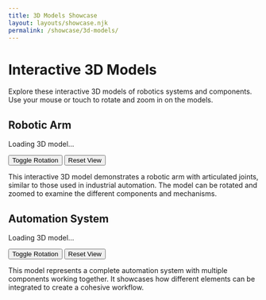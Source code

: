 ```yaml
---
title: 3D Models Showcase
layout: layouts/showcase.njk
permalink: /showcase/3d-models/
---
```


<div class="showcase-header">
  <h1>Interactive 3D Models</h1>
  <p>Explore these interactive 3D models of robotics systems and components. Use your mouse or touch to rotate and zoom in on the models.</p>
</div>

<div class="models-showcase">
  <div class="model-showcase-item">
    <h2>Robotic Arm</h2>
    <div class="model-container">
      <div class="model-viewer">
        <div class="model-loading">
          <div class="loading-spinner"></div>
          <p>Loading 3D model...</p>
        </div>
        <canvas id="robotic-arm-canvas"></canvas>
      </div>
      <div class="model-controls">
        <button class="btn btn-small" id="rotate-robotic-arm">Toggle Rotation</button>
        <button class="btn btn-small" id="reset-robotic-arm">Reset View</button>
      </div>
    </div>
    <p>This interactive 3D model demonstrates a robotic arm with articulated joints, similar to those used in industrial automation. The model can be rotated and zoomed to examine the different components and mechanisms.</p>
  </div>
  
  <div class="model-showcase-item">
    <h2>Automation System</h2>
    <div class="model-container">
      <div class="model-viewer">
        <div class="model-loading">
          <div class="loading-spinner"></div>
          <p>Loading 3D model...</p>
        </div>
        <canvas id="automation-system-canvas"></canvas>
      </div>
      <div class="model-controls">
        <button class="btn btn-small" id="rotate-automation-system">Toggle Rotation</button>
        <button class="btn btn-small" id="reset-automation-system">Reset View</button>
      </div>
    </div>
    <p>This model represents a complete automation system with multiple components working together. It showcases how different elements can be integrated to create a cohesive workflow.</p>
  </div>
</div>